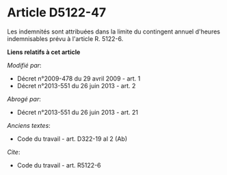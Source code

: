 # Article D5122-47

Les indemnités sont attribuées dans la limite du contingent annuel d'heures indemnisables prévu à l'article R. 5122-6.

**Liens relatifs à cet article**

_Modifié par_:

  - Décret n°2009-478 du 29 avril 2009 - art. 1
  - Décret n°2013-551 du 26 juin 2013 - art. 2

_Abrogé par_:

  - Décret n°2013-551 du 26 juin 2013 - art. 21

_Anciens textes_:

  - Code du travail - art. D322-19 al 2 (Ab)

_Cite_:

  - Code du travail - art. R5122-6
